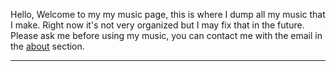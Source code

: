Hello, Welcome to my my music page, this is where I dump all my music that I make. Right now it's not very organized but I may fix that in the future. Please ask me before using my music, you can contact me with the email in the <a href="about.html">about</a> section.

<hr>
<br>